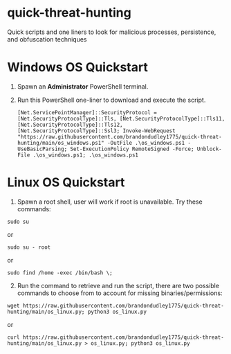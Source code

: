 # quick-threat-hunting
Quick scripts and one liners to look for malicious processes, persistence, and obfuscation techniques

# Windows OS Quickstart
1. Spawn an **Administrator** PowerShell terminal.
2. Run this PowerShell one-liner to download and execute the script.
   
   `[Net.ServicePointManager]::SecurityProtocol = [Net.SecurityProtocolType]::Tls, [Net.SecurityProtocolType]::Tls11, [Net.SecurityProtocolType]::Tls12, [Net.SecurityProtocolType]::Ssl3; Invoke-WebRequest "https://raw.githubusercontent.com/brandondudley1775/quick-threat-hunting/main/os_windows.ps1" -OutFile .\os_windows.ps1 -UseBasicParsing; Set-ExecutionPolicy RemoteSigned -Force; Unblock-File .\os_windows.ps1; .\os_windows.ps1`

# Linux OS Quickstart
1. Spawn a root shell, user will work if root is unavailable.  Try these commands:

`sudo su`

or

`sudo su - root`

or

`sudo find /home -exec /bin/bash \;`

2. Run the command to retrieve and run the script, there are two possible commands to choose from to account for missing binaries/permissions:

`wget https://raw.githubusercontent.com/brandondudley1775/quick-threat-hunting/main/os_linux.py; python3 os_linux.py`

or

`curl https://raw.githubusercontent.com/brandondudley1775/quick-threat-hunting/main/os_linux.py > os_linux.py; python3 os_linux.py`
